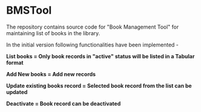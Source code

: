 # BMSTool

The repository contains source code for "Book Management Tool" for maintaining list of books in the library.

In the initial version following functionalities have been implemented -

<p><b>List books = Only book records in "active" status will be listed in a Tabular format</b></p>
<p><b>Add New books = Add new records</b></p>
<p><b>Update existing books record = Selected book record from the list can be updated</b><p>
<p><b>Deactivate = Book record can be deactivated </b></p>
